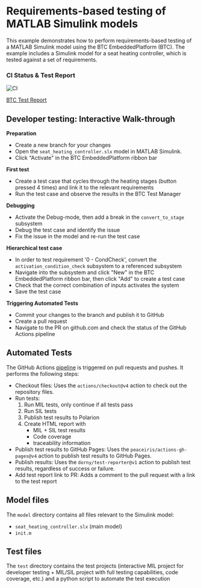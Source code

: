 # Requirements-based testing of MATLAB Simulink models
This example demonstrates how to perform requirements-based testing of a MATLAB Simulink model using the BTC EmbeddedPlatform (BTC). The example includes a Simulink model for a seat heating controller, which is tested against a set of requirements.

### CI Status & Test Report
![CI](https://github.com/btc-embedded/requirements-based-testing/actions/workflows/pipeline.yml/badge.svg)

[BTC Test Report](https://btc-embedded.github.io/requirements-based-testing/seat_heating_controller_milsil.html)

## Developer testing: Interactive Walk-through
**Preparation**
- Create a new branch for your changes
- Open the `seat_heating_controller.slx` model in MATLAB Simulink.
- Click "Activate" in the BTC EmbeddedPlatform ribbon bar

**First test**
- Create a test case that cycles through the heating stages (button pressed 4 times) and link it to the relevant requirements
- Run the test case and observe the results in the BTC Test Manager

**Debugging**
- Activate the Debug-mode, then add a break in the `convert_to_stage` subsystem
- Debug the test case and identify the issue
- Fix the issue in the model and re-run the test case

**Hierarchical test case**
- In order to test requirement '0 - CondCheck', convert the `activation_condition_check` subsystem to a referenced subsystem
- Navigate into the subsystem and click "New" in the BTC EmbeddedPlatform ribbon bar, then click "Add" to create a test case
- Check that the correct combination of inputs activates the system
- Save the test case

**Triggering Automated Tests**
- Commit your changes to the branch and publish it to GitHub
- Create a pull request
- Navigate to the PR on github.com and check the status of the GitHub Actions pipeline

## Automated Tests 
The GitHub Actions [pipeline](.github/workflows/pipeline.yml) is triggered on pull requests and pushes. It performs the following steps:
- Checkout files: Uses the `actions/checkout@v4` action to check out the repository files.
- Run tests:
    1. Run MIL tests, only continue if all tests pass
    2. Run SIL tests
    3. Publish test results to Polarion
    4. Create HTML report with
        - MIL + SIL test results
        - Code coverage
        - traceability information
- Publish test results to GitHub Pages: Uses the `peaceiris/actions-gh-pages@v4` action to publish test results to GitHub Pages.
- Publish results: Uses the `dorny/test-reporter@v1` action to publish test results, regardless of success or failure.
- Add test report link to PR: Adds a comment to the pull request with a link to the test report


## Model files
The `model` directory contains all files relevant to the Simulink model:
- `seat_heating_controller.slx` (main model)
- `init.m`


## Test files
The `test` directory contains the test projects (interactive MIL project for developer testing + MIL/SIL project with full testing capabilities, code coverage, etc.) and a python script to automate the test execution
